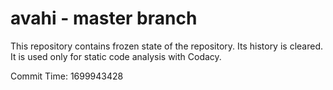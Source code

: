 # avahi - master branch

This repository contains frozen state of the repository.
Its history is cleared. It is used only for static code
analysis with Codacy.

Commit Time: 1699943428